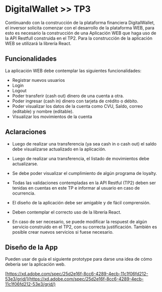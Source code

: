 # DigitalWallet >> TP3

Continuando con la construcción de la plataforma financiera DigitalWallet, el inversor solicita comenzar con el desarrollo de la plataforma WEB, para esto es necesario la construcción de una Aplicación WEB que haga uso de la API Restfull construida en el TP2. Para la construcción de la aplicación WEB se utilizará la librería React.

## Funcionalidades

La aplicación WEB debe contemplar las siguientes funcionalidades:

* Registrar nuevos usuarios
* Login
* Logout
* Poder transferir (cash out) dinero de una cuenta a otra.
* Poder ingresar (cash in) dinero con tarjeta de crédito o débito.
* Poder visualizar los datos de la cuenta como CVU, Saldo, correo (editable) y nombre (editable).
* Visualizar los movimientos de la cuenta

## Aclaraciones


* Luego de realizar una transferencia (ya sea cash in o cash out) el saldo debe visualizarse actualizado en la aplicación.
* Luego de realizar una transferencia, el listado de movimientos debe actualizarse.
* Se debe poder visualizar el cumplimiento de algún programa de loyalty.
  
* Todas las validaciones contempladas en la API Restful (TP2) deben ser tenidas en cuentas en este TP e informar al usuario en caso de ocurrencia.
* El diseño de la aplicación debe ser amigable y de fácil comprensión.
* Deben contemplar el correcto uso de la librería React.
* En caso de ser necesario, se puede modificar la respuest de algún servicio
construido en el TP2, con su correcta justificación. También es posible crear nuevos servicios si fuese necesario.

## Diseño de la App

Pueden usar de guía el siguiente prototype para darse una idea de cómo debería ser la aplicación web.

[https://xd.adobe.com/spec/25d2e16f-8cc6-4289-4ecb-11c1f06fd212-53e3/grid/](https://xd.adobe.com/spec/25d2e16f-8cc6-4289-4ecb-11c1f06fd212-53e3/grid/)